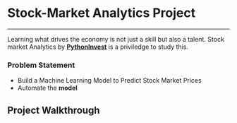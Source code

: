 # Stock-Market Analytics Project
---
Learning what drives the economy is not just a skill but also a talent.
Stock market Analytics by [**PythonInvest**](https://pythoninvest.com/) is a priviledge to study this.

### Problem Statement
- Build a Machine Learning Model to Predict Stock Market Prices
- Automate  the **model**

## Project Walkthrough

